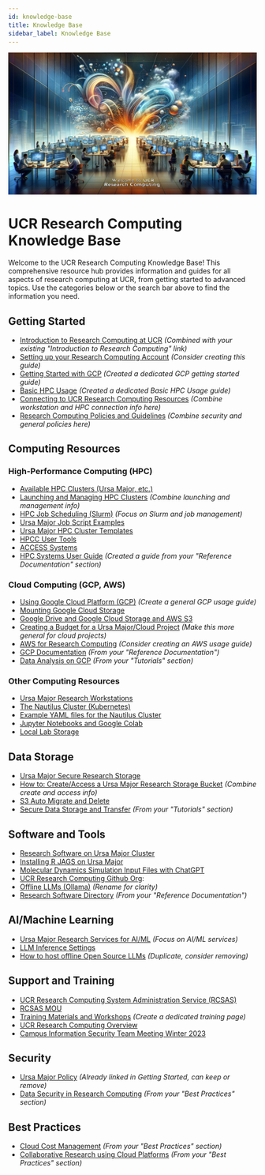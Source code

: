 ```yaml
---
id: knowledge-base
title: Knowledge Base
sidebar_label: Knowledge Base
---
```


<img src="../assets/welcome.jpg" alt="Banner Image" style="width: 100%; object-fit: scale-down; height: auto; max-height: 400px;">

# UCR Research Computing Knowledge Base

Welcome to the UCR Research Computing Knowledge Base! This comprehensive resource hub provides information and guides for all aspects of research computing at UCR, from getting started to advanced topics.  Use the categories below or the search bar above to find the information you need.

## Getting Started

*   [Introduction to Research Computing at UCR](intro-research-computing-guide.md)  *(Combined with your existing "Introduction to Research Computing" link)*
*   [Setting up your Research Computing Account](account-setup.md) *(Consider creating this guide)*
*   [Getting Started with GCP](gcp-getting-started.md) *(Created a dedicated GCP getting started guide)*
*   [Basic HPC Usage](basic-hpc-usage.md) *(Created a dedicated Basic HPC Usage guide)*
*   [Connecting to UCR Research Computing Resources](connecting-to-resources.md) *(Combine workstation and HPC connection info here)*
*   [Research Computing Policies and Guidelines](research-computing-policies.md) *(Combine security and general policies here)*

## Computing Resources

### High-Performance Computing (HPC)

*   [Available HPC Clusters (Ursa Major, etc.)](Available_Clusters.md)
*   [Launching and Managing HPC Clusters](How_To_Launch_a_Ursa_Major_Cluster.md) *(Combine launching and management info)*
*   [HPC Job Scheduling (Slurm)](how_to_connect_to_hpc_cluster_run_sample_job.md) *(Focus on Slurm and job management)*
*   [Ursa Major Job Script Examples](https://github.com/UCR-Research-Computing/UCR-Ursa-Major-Slurm-Job-Scripts)
*   [Ursa Major HPC Cluster Templates](https://github.com/UCR-Research-Computing/UCR-Ursa-Major-Cluster-Blueprints)
*   [HPCC User Tools](https://github.com/UCR-Research-Computing/HPCC-User-Utils)
*   [ACCESS Systems](ACCESS_Systems.md)
*   [HPC Systems User Guide](hpc-user-guide.md) *(Created a guide from your "Reference Documentation" section)*

### Cloud Computing (GCP, AWS)

*   [Using Google Cloud Platform (GCP)](gcp-usage.md) *(Create a general GCP usage guide)*
*   [Mounting Google Cloud Storage](how_to_mount_google_cloud_storage.md)
*   [Google Drive and Google Cloud Storage and AWS S3](Google_Drive.md)
*   [Creating a Budget for a Ursa Major/Cloud Project](Ursa_Major_Project_Budget_Creation.md)  *(Make this more general for cloud projects)*
*   [AWS for Research Computing](aws-usage.md) *(Consider creating an AWS usage guide)*
*   [GCP Documentation](https://cloud.google.com/docs) *(From your "Reference Documentation")*
*   [Data Analysis on GCP](data-analysis-gcp.md) *(From your "Tutorials" section)*

### Other Computing Resources

*   [Ursa Major Research Workstations](Ursa_Major_Research_Workstations.md)
*   [The Nautilus Cluster (Kubernetes)](The_Nautilus_Cluster.md)
*   [Example YAML files for the Nautilus Cluster](https://github.com/UCR-Research-Computing/Nautilus-Cluster-Example-Yaml-Files)
*   [Jupyter Notebooks and Google Colab](https://github.com/UCR-Research-Computing/Useful-Google-Colab-Notebooks)
*   [Local Lab Storage](Local_Lab_Storage.md)

## Data Storage

*   [Ursa Major Secure Research Storage](Ursa_Major_Secure_Research_Storage.md)
*   [How to: Create/Access a Ursa Major Research Storage Bucket](Ursa_Major_Research_Storage_How_to_Create_Bucket.md) *(Combine create and access info)*
*   [S3 Auto Migrate and Delete](./how-to-s3-auto-migrate-delete.md)
*   [Secure Data Storage and Transfer](secure-data-storage.md) *(From your "Tutorials" section)*

## Software and Tools

*   [Research Software on Ursa Major Cluster](https://spack.readthedocs.io/en/latest/package_list.html)
*   [Installing R JAGS on Ursa Major](R-JAGS.md)
*   [Molecular Dynamics Simulation Input Files with ChatGPT](md_simulation_input_files_chatpgt.md)
*   [UCR Research Computing Github Org](https://github.com/UCR-Research-Computing):
*   [Offline LLMs (Ollama)](ollama-how-to.md) *(Rename for clarity)*
*   [Research Software Directory](software-directory.md) *(From your "Reference Documentation")*

## AI/Machine Learning

*   [Ursa Major Research Services for AI/ML](Ursa_Major_Research_Services.md) *(Focus on AI/ML services)*
*   [LLM Inference Settings](llm_inference_settings.md)
*   [How to host offline Open Source LLMs](ollama-how-to.md) *(Duplicate, consider removing)*

## Support and Training

*   [UCR Research Computing System Administration Service (RCSAS)](UCR_Research_Computing_System_Administration_Service.md)
*   [RCSAS MOU](https://docs.google.com/document/d/19nYYXakruAbg1pxKybpSddSz8p1TBiBc/edit?usp=sharing&ouid=115996119773834121624&rtpof=true&sd=true)
*   [Training Materials and Workshops](training-materials.md) *(Create a dedicated training page)*
*   [UCR Research Computing Overview](https://docs.google.com/presentation/d/e/2PACX-1vQaCJAlyQ2zdtu9dROaZZ5SZWEU_dEW49klE-stzFLWDHKNvaGlhDEqFTFu2xs6nw/pub?start=false&loop=false&delayms=3000)
*   [Campus Information Security Team Meeting Winter 2023](https://docs.google.com/presentation/d/e/2PACX-1vRqjZ3mc576V0tKfMCSxEXt1ehXfxDU2b_SJ-s4hHt49LG3WszP3ZS5O5SZLd2ldQ/pub?start=false&loop=false&delayms=3000)

## Security

*   [Ursa Major Policy](Ursa_Major_Policy.md) *(Already linked in Getting Started, can keep or remove)*
*   [Data Security in Research Computing](data-security-research.md) *(From your "Best Practices" section)*

## Best Practices

*   [Cloud Cost Management](cloud-cost-management.md) *(From your "Best Practices" section)*
*   [Collaborative Research using Cloud Platforms](collaborative-research.md)  *(From your "Best Practices" section)*
